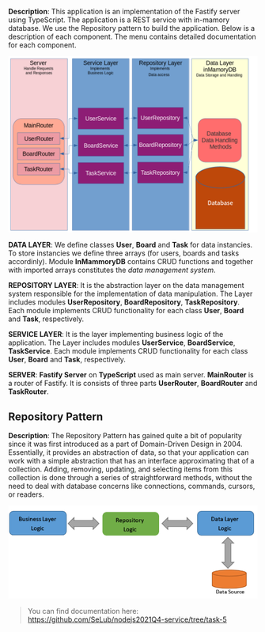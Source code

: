 __Description__: This application is an implementation of the Fastify server using TypeScript. The application is a REST service with in-mamory database.
We use the Repository pattern to build the application. Below is a description of each component. The menu contains detailed documentation for each component.

![MVC Repository pattern](../doc/repository-mvc.png)

__DATA LAYER__: We define classes __User__, __Board__ and __Task__ for data instancies. To store instancies we define three arrays (for users, boards and tasks accordinly). Module __InMammoryDB__ contains CRUD functions and together with imported arrays constitutes the _data management system_.

__REPOSITORY LAYER__: It is the abstraction layer on the data management system responsible for the implementation of data manipulation. The Layer includes modules __UserRepository__, __BoardRepository__, __TaskRepository__. Each module implements CRUD functionality for each class __User__, __Board__ and __Task__, respectively.

__SERVICE LAYER__: It is the layer implementing business logic of the application. The Layer includes modules __UserService__, __BoardService__, __TaskService__. Each module implements CRUD functionality for each class __User__, __Board__ and __Task__, respectively.

__SERVER__: __Fastify Server__ on __TypeScript__ used as main server. __MainRouter__ is a router of Fastify. It is consists of three parts __UserRouter__, __BoardRouter__ and __TaskRouter__.   

## Repository Pattern

__Description__: The Repository Pattern has gained quite a bit of popularity since it was first introduced as a part of Domain-Driven Design in 2004. Essentially, it provides an abstraction of data, so that your application can work with a simple abstraction that has an interface approximating that of a collection. Adding, removing, updating, and selecting items from this collection is done through a series of straightforward methods, without the need to deal with database concerns like connections, commands, cursors, or readers. 

![MVC Repository pattern](../doc/datalogic.png)

> You can find documentation here:
> https://github.com/SeLub/nodejs2021Q4-service/tree/task-5